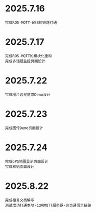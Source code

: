 # 2025.7.16
    完成ROS-MQTT-WEB的链路打通

# 2025.7.17
    完成ROS-MQTT的模块化重构
    完成多话题监控页面设计

# 2025.7.22
    完成图片远程落盘Demo设计

# 2025.7.23
    完成图传Demo页面设计

# 2025.7.24
    完成GPS地图显示页面设计
    完成初始页面设计

# 2025.8.22
    完成相关文档编写
    测试成功打通本地-公网MQTT服务器-网页通信全链路
    
